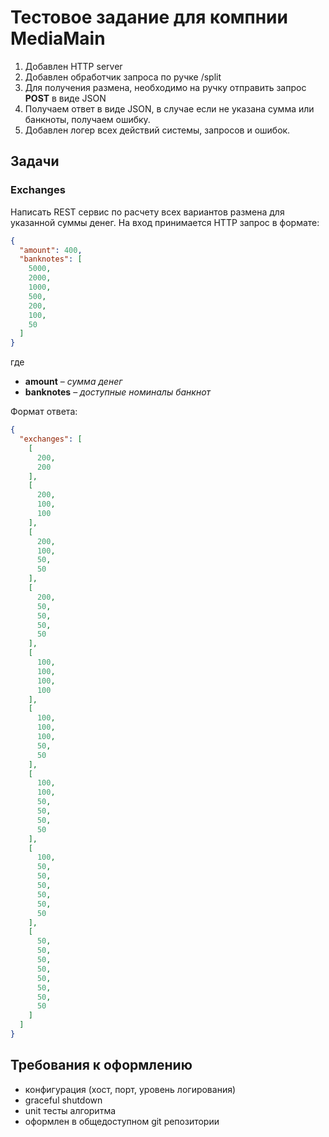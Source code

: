 # Тестовое задание для компнии MediaMain

1. Добавлен HTTP server
2. Добавлен обработчик запроса по ручке /split
3. Для получения размена, необходимо на ручку отправить запрос **POST** в виде JSON
4. Получаем ответ в виде JSON, в случае если не указана сумма или банкноты, получаем ошибку.
5. Добавлен логер всех действий системы, запросов и ошибок.

## Задачи

### Exchanges

Написать REST сервис по расчету всех вариантов размена для указанной суммы денег. На вход принимается HTTP запрос в формате:

```json
{
  "amount": 400,
  "banknotes": [
    5000,
    2000,
    1000,
    500,
    200,
    100,
    50
  ]
}
```

где
* **amount** – _сумма денег_
* **banknotes** – _доступные номиналы банкнот_

Формат ответа:

```json
{
  "exchanges": [
    [
      200,
      200
    ],
    [
      200,
      100,
      100
    ],
    [
      200,
      100,
      50,
      50
    ],
    [
      200,
      50,
      50,
      50,
      50
    ],
    [
      100,
      100,
      100,
      100
    ],
    [
      100,
      100,
      100,
      50,
      50
    ],
    [
      100,
      100,
      50,
      50,
      50,
      50
    ],
    [
      100,
      50,
      50,
      50,
      50,
      50,
      50
    ],
    [
      50,
      50,
      50,
      50,
      50,
      50,
      50,
      50
    ]
  ]
}
```

## Требования к оформлению

- конфигурация (хост, порт, уровень логирования) 
- graceful shutdown
- unit тесты алгоритма
- оформлен в общедоступном git репозитории

